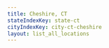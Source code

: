 ```yaml
---
title: Cheshire, CT
stateIndexKey: state-ct
cityIndexKey: city-ct-cheshire
layout: list_all_locations
---
```

